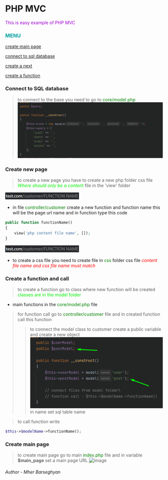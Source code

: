 # PHP MVC

<font color="asdadcvsrotkd-fgv">This is easy example of PHP MVC</font>

### <font color="jlsadakdssanda">MENU</font>

[create main page](#create-main-page)

[connect to sql database](#connect-to-sql-database)

[create a next](#create-new-page)

[create a function](#create-a-function-and-call)




### Connect to SQL database

>to connect to the base you need to go to <font color="green"> core/model.php </font>
>![img.png](readme/img.png)

### Create new page

>to create a new page you have to create a new php </font> folder css file <font color="gree"> *Where should only be a content* </font> file in the 'view' folder 

![images/img_1.png](readme/img_1.png)
- in file <font color="green"> controller/customer </font> create a new function and function name this will be the page url name and in function type this code
```php
public function functionName()
{
    view('php content file name', []);
}
```

![img_6.png](readme/img_6.png)
- to create a css file you need to create file in <font color="green"> css </font> folder css file <font color="red"> *content file name and css file name must match* </font>


### Create a function and call

>to create a function go to class where new function will be created <font color="gree"> classes are in the model folder </font>

- main functions in the <font color="green"> core/model.php </font> file

> for function call go to <font color="green"> controller/customer </font> file and in created function call this function
>> to connect the model class to customer create a public variable and  create a new object
![img_2.png](readme/img_2.png)
> in name set sql table name

>to call function write
```php 
$this->$modelName->functionName();
```


### Create main page

>to create main page go to main <font color="green"> index.php </font> file and in variable **$main_page** set a main page URL
![image](https://user-images.githubusercontent.com/89274824/138837118-8539685d-dd0d-4156-be86-39a22522eac1.png)



###### Author - Mher Barseghyan

